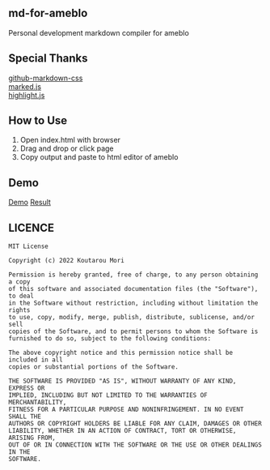## md-for-ameblo
Personal development markdown compiler for ameblo

## Special Thanks
[github-markdown-css](https://github.com/sindresorhus/github-markdown-css)</br>
[marked.js](https://github.com/markedjs/marked)</br>
[highlight.js](https://github.com/highlightjs/highlight.js/)</br>

## How to Use
1. Open index.html with browser
1. Drag and drop or click page
1. Copy output and paste to html editor of ameblo

## Demo
[Demo](https://m-dev672.github.io/md-for-ameblo/)
[Result](https://ameblo.jp/m-dev672)

## LICENCE

```
MIT License

Copyright (c) 2022 Koutarou Mori

Permission is hereby granted, free of charge, to any person obtaining a copy
of this software and associated documentation files (the "Software"), to deal
in the Software without restriction, including without limitation the rights
to use, copy, modify, merge, publish, distribute, sublicense, and/or sell
copies of the Software, and to permit persons to whom the Software is
furnished to do so, subject to the following conditions:

The above copyright notice and this permission notice shall be included in all
copies or substantial portions of the Software.

THE SOFTWARE IS PROVIDED "AS IS", WITHOUT WARRANTY OF ANY KIND, EXPRESS OR
IMPLIED, INCLUDING BUT NOT LIMITED TO THE WARRANTIES OF MERCHANTABILITY,
FITNESS FOR A PARTICULAR PURPOSE AND NONINFRINGEMENT. IN NO EVENT SHALL THE
AUTHORS OR COPYRIGHT HOLDERS BE LIABLE FOR ANY CLAIM, DAMAGES OR OTHER
LIABILITY, WHETHER IN AN ACTION OF CONTRACT, TORT OR OTHERWISE, ARISING FROM,
OUT OF OR IN CONNECTION WITH THE SOFTWARE OR THE USE OR OTHER DEALINGS IN THE
SOFTWARE.
```
